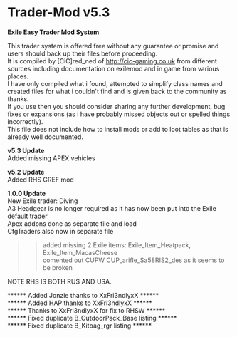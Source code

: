 # Trader-Mod v5.3
<b>Exile Easy Trader Mod System</b><br>

This trader system is offered free without any guarantee or promise and users should back up their files before proceeding.<br>
It is compiled by [CiC]red_ned of http://cic-gaming.co.uk from different sources including documentation on exilemod and in game from various places.<br>
I have only compiled what i found, attempted to simplify class names and created files for what i couldn't find and is given back to the community as thanks.<br>
If you use then you should consider sharing any further development, bug fixes or expansions (as i have probably missed objects out or spelled things incorrectly).<br>
This file does not include how to install mods or add to loot tables as that is already well documented.<br>

<b>v5.3 Update</b><br>
Added missing APEX vehicles<br>

<b>v5.2 Update</b><br>
Added RHS GREF mod<br>

<b>1.0.0 Update</b><br>
New Exile trader: Diving <br>
A3 Headgear is no longer required as it has now been put into the Exile default trader<br>
Apex addons done as separate file and load<br>
CfgTraders also now in separate file<br>

>> added missing 2 Exile items: Exile_Item_Heatpack, Exile_Item_MacasCheese <br>
>> comented out CUPW CUP_arifle_Sa58RIS2_des as it seems to be broken<br>

NOTE RHS IS BOTH RUS AND USA.<br>

****** Added Jonzie thanks to XxFri3ndlyxX ******<br>
****** Added HAP thanks to XxFri3ndlyxX ******<br>
****** Thanks to XxFri3ndlyxX for fix to RHSW ******<br>
****** Fixed duplicate B_OutdoorPack_Base listing ******<br>
****** Fixed duplicate B_Kitbag_rgr listing ******<br>

